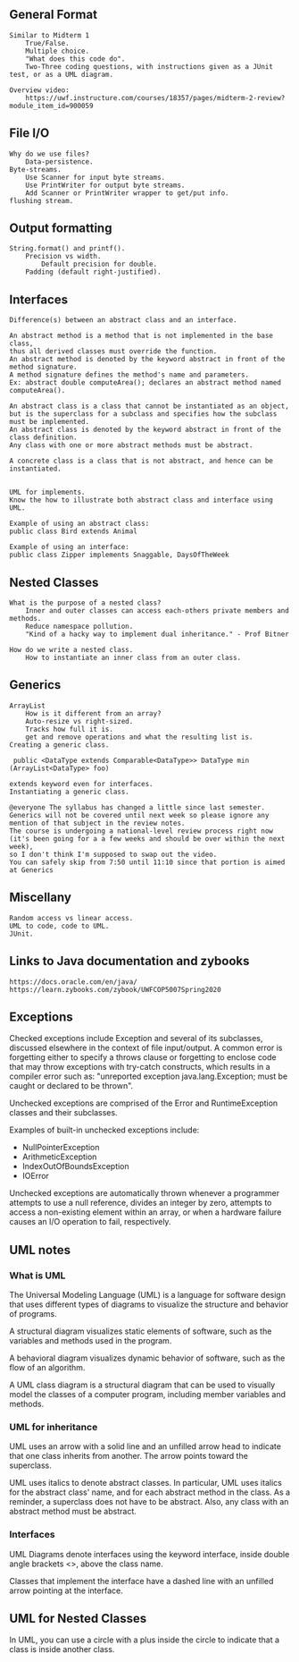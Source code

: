 ## General Format

    Similar to Midterm 1
        True/False.
        Multiple choice.
        "What does this code do".
        Two-Three coding questions, with instructions given as a JUnit test, or as a UML diagram.

    Overview video:
        https://uwf.instructure.com/courses/18357/pages/midterm-2-review?module_item_id=900059

## File I/O

    Why do we use files?
        Data-persistence.
    Byte-streams.
        Use Scanner for input byte streams.
        Use PrintWriter for output byte streams.
        Add Scanner or PrintWriter wrapper to get/put info.
    flushing stream.

## Output formatting

    String.format() and printf().
        Precision vs width.
            Default precision for double.
        Padding (default right-justified).

## Interfaces

    Difference(s) between an abstract class and an interface.

    An abstract method is a method that is not implemented in the base class, 
    thus all derived classes must override the function. 
    An abstract method is denoted by the keyword abstract in front of the method signature. 
    A method signature defines the method's name and parameters. 
    Ex: abstract double computeArea(); declares an abstract method named computeArea().

    An abstract class is a class that cannot be instantiated as an object, 
    but is the superclass for a subclass and specifies how the subclass must be implemented. 
    An abstract class is denoted by the keyword abstract in front of the class definition. 
    Any class with one or more abstract methods must be abstract.

    A concrete class is a class that is not abstract, and hence can be instantiated.


    UML for implements.
    Know the how to illustrate both abstract class and interface using UML.
    
    Example of using an abstract class:
    public class Bird extends Animal
    
    Example of using an interface:
    public class Zipper implements Snaggable, DaysOfTheWeek

## Nested Classes

    What is the purpose of a nested class?
        Inner and outer classes can access each-others private members and methods.
        Reduce namespace pollution.
        "Kind of a hacky way to implement dual inheritance." - Prof Bitner
        
    How do we write a nested class.
        How to instantiate an inner class from an outer class.

## Generics

    ArrayList
        How is it different from an array?
        Auto-resize vs right-sized.
        Tracks how full it is.
        get and remove operations and what the resulting list is.
    Creating a generic class.

     public <DataType extends Comparable<DataType>> DataType min (ArrayList<DataType> foo)

    extends keyword even for interfaces.
    Instantiating a generic class.

    @everyone The syllabus has changed a little since last semester. 
    Generics will not be covered until next week so please ignore any mention of that subject in the review notes. 
    The course is undergoing a national-level review process right now 
    (it's been going for a a few weeks and should be over within the next week), 
    so I don't think I'm supposed to swap out the video. 
    You can safely skip from 7:50 until 11:10 since that portion is aimed at Generics


## Miscellany

    Random access vs linear access.
    UML to code, code to UML.
    JUnit.
    
## Links to Java documentation and zybooks

    https://docs.oracle.com/en/java/
    https://learn.zybooks.com/zybook/UWFCOP5007Spring2020

## Exceptions

Checked exceptions include Exception and several of its subclasses, discussed elsewhere in the context 
of file input/output. 
A common error is forgetting either to specify a throws clause or forgetting to enclose code 
that may throw exceptions with try-catch constructs, which results in a compiler error such as: 
"unreported exception java.lang.Exception; must be caught or declared to be thrown".

Unchecked exceptions are comprised of the Error and RuntimeException classes and their subclasses. 

Examples of built-in unchecked exceptions include: 
* NullPointerException
* ArithmeticException 
* IndexOutOfBoundsException
* IOError 

Unchecked exceptions are automatically thrown whenever a programmer attempts to use a null reference, 
divides an integer by zero, attempts to access a non-existing element within an array, or 
when a hardware failure causes an I/O operation to fail, respectively. 

## UML notes

### What is UML

The Universal Modeling Language (UML) is a language for software design that uses different types of diagrams 
to visualize the structure and behavior of programs. 

A structural diagram visualizes static elements of software, such as the variables and methods used in the program. 

A behavioral diagram visualizes dynamic behavior of software, such as the flow of an algorithm.

A UML class diagram is a structural diagram that can be used to visually model the classes of a computer program, 
including member variables and methods.

### UML for inheritance
UML uses an arrow with a solid line and an unfilled arrow head to indicate that one class inherits from another. 
The arrow points toward the superclass.

UML uses italics to denote abstract classes. In particular, UML uses italics for the abstract class' name, and 
for each abstract method in the class. 
As a reminder, a superclass does not have to be abstract. Also, any class with an abstract method must be abstract.


### Interfaces
UML Diagrams denote interfaces using the keyword interface, inside double angle brackets <<interface>>, 
above the class name. 

Classes that implement the interface have a dashed line with an unfilled arrow pointing at the interface. 

## UML for Nested Classes
In UML, you can use a circle with a plus inside the circle to indicate that a class is inside another class.


